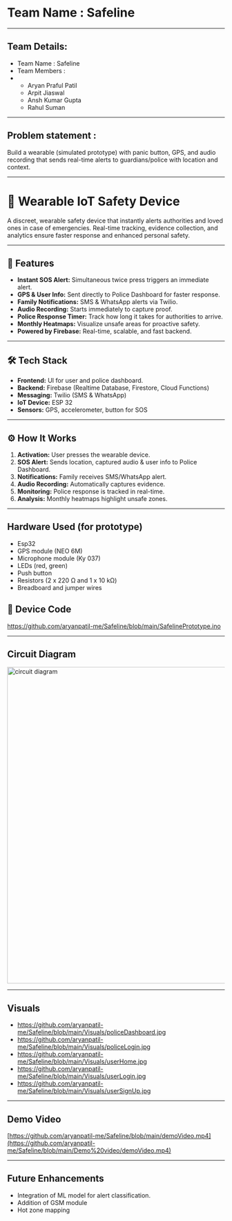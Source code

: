# Team Name : Safeline
---
## Team Details: 
- Team Name : Safeline
- Team Members :
- - Aryan Praful Patil
  - Arpit Jiaswal
  - Ansh Kumar Gupta
  - Rahul Suman
---
## Problem statement : 

Build a wearable (simulated prototype) with panic button, GPS, and audio recording that sends real-time alerts to guardians/police with location and context.

---

# 🚨 Wearable IoT Safety Device

A discreet, wearable safety device that instantly alerts authorities and loved ones in case of emergencies. Real-time tracking, evidence collection, and analytics ensure faster response and enhanced personal safety.  

---

## 🔹 Features

- **Instant SOS Alert:** Simultaneous twice press triggers an immediate alert.  
- **GPS & User Info:** Sent directly to Police Dashboard for faster response.  
- **Family Notifications:** SMS & WhatsApp alerts via Twilio.  
- **Audio Recording:** Starts immediately to capture proof.  
- **Police Response Timer:** Track how long it takes for authorities to arrive.  
- **Monthly Heatmaps:** Visualize unsafe areas for proactive safety.  
- **Powered by Firebase:** Real-time, scalable, and fast backend.  

---

## 🛠 Tech Stack

- **Frontend:** UI for user and police dashboard. 
- **Backend:** Firebase (Realtime Database, Firestore, Cloud Functions)  
- **Messaging:** Twilio (SMS & WhatsApp)  
- **IoT Device:** ESP 32
- **Sensors:** GPS, accelerometer, button for SOS  

--- 

## ⚙️ How It Works

1. **Activation:** User presses the wearable device.  
2. **SOS Alert:** Sends location, captured audio & user info to Police Dashboard.  
3. **Notifications:** Family receives SMS/WhatsApp alert.  
4. **Audio Recording:** Automatically captures evidence.  
5. **Monitoring:** Police response is tracked in real-time.  
6. **Analysis:** Monthly heatmaps highlight unsafe zones.  

---
## Hardware Used (for prototype)
- Esp32
- GPS module (NEO 6M)
- Microphone module (Ky 037)
- LEDs (red, green)
- Push button
- Resistors (2 x 220 Ω and 1 x 10 kΩ)
- Breadboard and jumper wires

## 🚀 Device Code

https://github.com/aryanpatil-me/Safeline/blob/main/SafelinePrototype.ino

--- 

## Circuit Diagram

<img width="966" height="733" alt="circuit diagram" src="https://github.com/user-attachments/assets/f0750c19-0b1c-4a62-84a5-1c401e6ad33e" />

---

## Visuals

- https://github.com/aryanpatil-me/Safeline/blob/main/Visuals/policeDashboard.jpg
- https://github.com/aryanpatil-me/Safeline/blob/main/Visuals/policeLogin.jpg
- https://github.com/aryanpatil-me/Safeline/blob/main/Visuals/userHome.jpg
- https://github.com/aryanpatil-me/Safeline/blob/main/Visuals/userLogin.jpg
- https://github.com/aryanpatil-me/Safeline/blob/main/Visuals/userSignUp.jpg

--- 
## Demo Video

[https://github.com/aryanpatil-me/Safeline/blob/main/demoVideo.mp4](https://github.com/aryanpatil-me/Safeline/blob/main/Demo%20video/demoVideo.mp4)

---
## Future Enhancements  
- Integration of ML model for alert classification.
- Addition of GSM module
- Hot zone mapping


